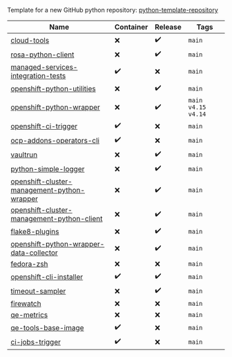 Template for a new GitHub python repository: [python-template-repository](https://github.com/RedHatQE/python-template-repository)

| Name  | Container | Release | Tags |
|---|---|---|---|
| [cloud-tools](https://github.com/RedHatQE/cloud-tools) | :x: | :heavy_check_mark: | `main`  |
| [rosa-python-client](https://github.com/RedHatQE/rosa-python-client) | :x: | :heavy_check_mark: | `main`  |  
| [managed-services-integration-tests](https://github.com/RedHatQE/managed-services-integration-tests) | :heavy_check_mark: | :x: | `main`  |
| [openshift-python-utilities](https://github.com/RedHatQE/openshift-python-utilities) | :x: | :heavy_check_mark: | `main` |
| [openshift-python-wrapper](https://github.com/RedHatQE/openshift-python-wrapper) | :x: | :heavy_check_mark: | `main` `v4.15` `v4.14` |
| [openshift-ci-trigger](https://github.com/RedHatQE/openshift-ci-trigger) | :heavy_check_mark: | :x: | `main`  |
| [ocp-addons-operators-cli](https://github.com/RedHatQE/ocp-addons-operators-cli) | :heavy_check_mark: | :x: | `main`  |
| [vaultrun](https://github.com/RedHatQE/vaultrun) | :x: | :heavy_check_mark: | `main`  |
| [python-simple-logger](https://github.com/RedHatQE/python-simple-logger) | :x: | :heavy_check_mark: | `main`  |  
| [openshift-cluster-management-python-wrapper](https://github.com/RedHatQE/openshift-cluster-management-python-wrapper) | :x: | :heavy_check_mark: | `main`  |
| [openshift-cluster-management-python-client](https://github.com/RedHatQE/openshift-cluster-management-python-client) | :x: | :heavy_check_mark: | `main`  |
| [flake8-plugins](https://github.com/RedHatQE/flake8-plugins) | :x: | :heavy_check_mark: | `main`  |
| [openshift-python-wrapper-data-collector](https://github.com/RedHatQE/openshift-python-wrapper-data-collector) | :x: | :heavy_check_mark: | `main`  |
| [fedora-zsh](https://github.com/RedHatQE/fedora-zsh) | :x: | :x: | `main`  |
| [openshift-cli-installer](https://github.com/RedHatQE/openshift-cli-installer) | :heavy_check_mark: | :heavy_check_mark: | `main`  |
| [timeout-sampler](https://github.com/RedHatQE/timeout-sampler) | :x: | :heavy_check_mark: | `main`  |
| [firewatch](https://github.com/RedHatQE/firewatch) | :x: | :x: | `main`  |
| [qe-metrics](https://github.com/RedHatQE/qe-metrics) | :x: | :x: | `main`  |
| [qe-tools-base-image](https://github.com/RedHatQE/qe-tools-base-image) | :heavy_check_mark: | :x: | `main`  |
| [ci-jobs-trigger](https://github.com/RedHatQE/ci-jobs-trigger) | :heavy_check_mark: | :x: | `main`  |
